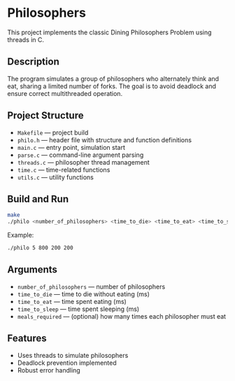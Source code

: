 
# Philosophers

This project implements the classic Dining Philosophers Problem using threads in C.

## Description

The program simulates a group of philosophers who alternately think and eat, sharing a limited number of forks. The goal is to avoid deadlock and ensure correct multithreaded operation.

## Project Structure

- `Makefile` — project build
- `philo.h` — header file with structure and function definitions
- `main.c` — entry point, simulation start
- `parse.c` — command-line argument parsing
- `threads.c` — philosopher thread management
- `time.c` — time-related functions
- `utils.c` — utility functions

## Build and Run

```sh
make
./philo <number_of_philosophers> <time_to_die> <time_to_eat> <time_to_sleep> [meals_required]
```

Example:
```sh
./philo 5 800 200 200
```

## Arguments
- `number_of_philosophers` — number of philosophers
- `time_to_die` — time to die without eating (ms)
- `time_to_eat` — time spent eating (ms)
- `time_to_sleep` — time spent sleeping (ms)
- `meals_required` — (optional) how many times each philosopher must eat

## Features
- Uses threads to simulate philosophers
- Deadlock prevention implemented
- Robust error handling